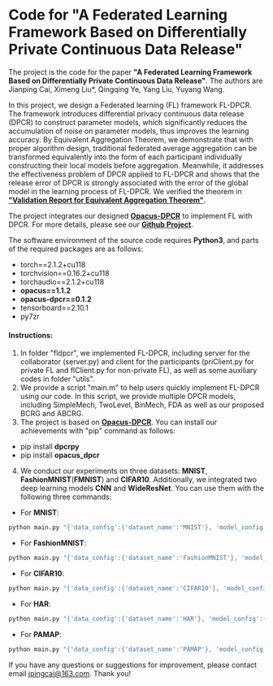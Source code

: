 # Code for "A Federated Learning Framework Based on Differentially Private Continuous Data Release"

The project is the code for the paper **"A Federated Learning Framework Based on Differentially Private Continuous Data Release"**. The authors are Jianping Cai, Ximeng Liu*, Qingqing Ye, Yang Liu, Yuyang Wang.

In this project, we design a Federated learning (FL) framework FL-DPCR. The framework introduces differential privacy continuous data release (DPCR) to construct parameter models, which significantly reduces the accumulation of noise on parameter models, thus improves the learning accuracy. By Equivalent Aggregation Theorem, we demonstrate that with proper algorithm design, traditional federated average aggregation can be transformed equivalently into the form of each participant individually constructing their local models before aggregation. Meanwhile, it addresses the effectiveness problem of DPCR applied to FL-DPCR and shows that the release error of DPCR is strongly associated with the error of the global model in the learning process of FL-DPCR. We verified the theorem in [**"Validation Report for Equivalent Aggregation Theorem"**](https://github.com/imcjp/FLDPCR/blob/main/Validation%20Report%20for%20Equivalent%20Aggregation%20Theorem.pdf).

The project integrates our designed [**Opacus-DPCR**](https://github.com/imcjp/Opacus-DPCR) to implement FL with DPCR. For more details, please see our [**Github Project**](https://github.com/imcjp/Opacus-DPCR).

The software environment of the source code requires **Python3**, and parts of the required packages are as follows:
* torch==2.1.2+cu118
* torchvision==0.16.2+cu118
* torchaudio==2.1.2+cu118
* **opacus==1.1.2**
* **opacus-dpcr==0.1.2**
* tensorboard==2.10.1
* py7zr


#### Instructions:

1. In folder "fldpcr", we implemented FL-DPCR, including server for the collaborator (server.py) and client for the participants (priClient.py for private FL and flClient.py for non-private FL), as well as some auxiliary codes in folder "utils".
2. We provide a script "main.m" to help users quickly implement FL-DPCR using our code. In this script, we provide multiple DPCR models, including SimpleMech, TwoLevel, BinMech, FDA as well as our proposed BCRG and ABCRG.
3. The project is based on [**Opacus-DPCR**](https://github.com/imcjp/Opacus-DPCR). You can install our achievements with "pip" command as follows:
+ pip install **dpcrpy**
+ pip install **opacus_dpcr**
4. We conduct our experiments on three datasets: **MNIST**, **FashionMNIST**(**FMNIST**) and **CIFAR10**. Additionally, we integrated two deep learning models **CNN** and **WideResNet**. You can use them with the following three commands:
+ For **MNIST**:
```bash
python main.py "{'data_config':{'dataset_name':'MNIST'}, 'model_config':{'name':'CNN_MNIST'}, 'dp_config':{'epsilon':1, 'delta':0.000333}}, 'dpcr_model':{'name':'ABCRG'}}"
```
+ For **FashionMNIST**:
```bash
python main.py "{'data_config':{'dataset_name':'FashionMNIST'}, 'model_config':{'name':'CNN_MNIST'}, 'dp_config':{'epsilon':2, 'delta':0.000333}}, 'dpcr_model':{'name':'ABCRG'}}"
```
+ For **CIFAR10**:
```bash
python main.py "{'data_config':{'dataset_name':'CIFAR10'}, 'model_config':{'name':'WideResnet10_2'}, 'dp_config':{'epsilon':8, 'delta':0.0004}}, 'dpcr_model':{'name':'ABCRG'}}"
```
+ For **HAR**:
```bash
python main.py "{'data_config':{'dataset_name':'HAR'}, 'model_config':{'name':'CNN_HAR'}, 'dp_config':{'epsilon':4, 'delta':0.000625}, 'fed_config':{'K':5}}, 'dpcr_model':{'name':'ABCRG'}}"
```
+ For **PAMAP**:
```bash
python main.py "{'data_config':{'dataset_name':'PAMAP'}, 'model_config':{'name':'CNN_PAMAP'}, 'dp_config':{'epsilon':4, 'delta':0.000357}, 'fed_config':{'K':5}}, 'dpcr_model':{'name':'ABCRG'}}"
```

If you have any questions or suggestions for improvement, please contact email jpingcai@163.com. Thank you!

